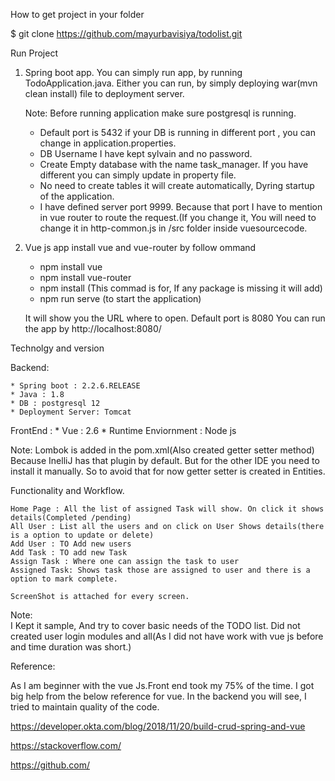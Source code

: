 How to get project in your folder

$ git clone https://github.com/mayurbavisiya/todolist.git


Run Project

1) Spring boot app.
   You can simply run app, by running TodoApplication.java.
   Either you can run, by simply deploying war(mvn clean install) file to deployment server.
   
   Note: Before running application make sure postgresql is running.
	 * Default port is 5432 if your DB is running in different port , you can change in application.properties.
	 * DB Username I have kept sylvain and no password.
	 * Create Empty database with the name task_manager. If you have different you can simply update in property file.
	 * No need to create tables it will create automatically, Dyring startup of the application.
	 * I have defined server port 9999. Because that port I have to mention in vue router to route the request.(If you change it, You will need to change it in http-common.js in /src folder inside vuesourcecode.

2) Vue js app
   install vue and vue-router by follow ommand
	* npm install vue 
	* npm install vue-router
	* npm install (This commad is for, If any package is missing it will add)  
	* npm run serve (to start the application)
   
   It will show you the URL where to open. Default port is 8080
   You can run the app by http://localhost:8080/


Technolgy and version

Backend:

	* Spring boot : 2.2.6.RELEASE
	* Java : 1.8
	* DB : postgresql 12
	* Deployment Server: Tomcat

FrontEnd : 
	* Vue : 2.6
	* Runtime Enviornment : Node js

Note: Lombok is added in the pom.xml(Also created getter setter method) Because InelliJ has that plugin by default. But for the other IDE you need to install it manually. So to avoid that for now getter setter is created in Entities.

Functionality and Workflow.

	Home Page : All the list of assigned Task will show. On click it shows details(Completed /pending)
	All User : List all the users and on click on User Shows details(there is a option to update or delete)
	Add User : TO Add new users
	Add Task : TO add new Task
	Assign Task : Where one can assign the task to user
	Assigned Task: Shows task those are assigned to user and there is a option to mark complete.
	
	ScreenShot is attached for every screen.

Note:	
	I Kept it sample, And try to cover basic needs of the TODO list. Did not created user login modules and all(As I did not have work with vue js before and time duration was short.)


Reference:

As I am beginner with the vue Js.Front end took my 75% of the time. I got big help from the below reference for vue.
In the backend you will see, I tried to maintain quality of the code.

https://developer.okta.com/blog/2018/11/20/build-crud-spring-and-vue

https://stackoverflow.com/

https://github.com/   
   
		
		
